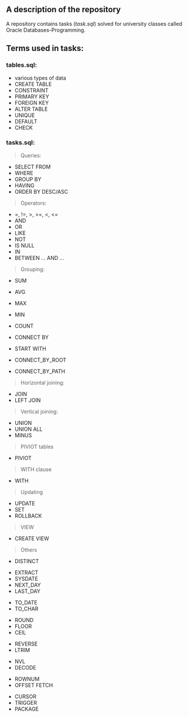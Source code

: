 A description of the repository
------------------------------

A repository contains tasks (*task.sql*) solved for university classes called Oracle Databases-Programming.

Terms used in tasks:
--------------------

### tables.sql:
- various types of data
- CREATE TABLE
- CONSTRAINT
- PRIMARY KEY
- FOREIGN KEY
- ALTER TABLE
- UNIQUE
- DEFAULT
- CHECK

### tasks.sql:
> Queries:
- SELECT FROM
- WHERE
- GROUP BY
- HAVING
- ORDER BY DESC/ASC

> Operators:
- =, !=, >, >=, <, <=
- AND
- OR
- LIKE
- NOT
- IS NULL
- IN
- BETWEEN ... AND ...

> Grouping:
- SUM
- AVG
- MAX
- MIN
- COUNT


- CONNECT BY
- START WITH
- CONNECT_BY_ROOT
- CONNECT_BY_PATH

> Horizontal joining:
- JOIN
- LEFT JOIN

> Vertical joining:
- UNION
- UNION ALL
- MINUS

> PIVIOT tables
- PIVIOT

> WITH clause
- WITH

> Updating
- UPDATE
- SET
- ROLLBACK

> VIEW
- CREATE VIEW

> Others
- DISTINCT
>
- EXTRACT
- SYSDATE
- NEXT_DAY
- LAST_DAY
>
- TO_DATE
- TO_CHAR
>
- ROUND
- FLOOR
- CEIL
>
- REVERSE
- LTRIM
>
- NVL
- DECODE
>
- ROWNUM
- OFFSET FETCH
>
- CURSOR
- TRIGGER
- PACKAGE
